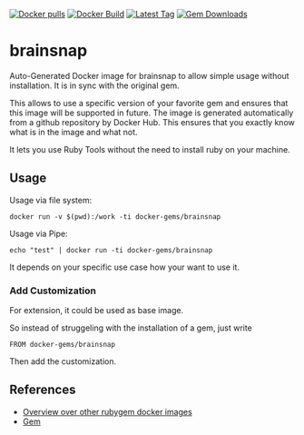[![Docker pulls](https://img.shields.io/docker/pulls/rubygem/brainsnap.svg)](https://hub.docker.com/r/rubygem/brainsnap/)
[![Docker Build](https://img.shields.io/docker/automated/rubygem/brainsnap.svg)](https://hub.docker.com/r/rubygem/brainsnap/)
[![Latest Tag](https://img.shields.io/github/tag/docker-rubygem/brainsnap.svg)](https://hub.docker.com/r/rubygem/brainsnap/)
[![Gem Downloads](https://img.shields.io/gem/dt/brainsnap.svg)](https://rubygems.org/gems/brainsnap/)
# brainsnap

Auto-Generated Docker image for brainsnap to allow simple usage without installation.
It is in sync with the original gem.

This allows to use a specific version of your favorite gem and ensures that this image will be supported in future.
The image is generated automatically from a github repository by Docker Hub.
This ensures that you exactly know what is in the image and what not.

It lets you use Ruby Tools without the need to install ruby on your machine.

## Usage

Usage via file system:

`docker run -v $(pwd):/work -ti docker-gems/brainsnap`

Usage via Pipe:

`echo "test" | docker run -ti docker-gems/brainsnap`

It depends on your specific use case how your want to use it.

### Add Customization

For extension, it could be used as base image.

So instead of struggeling with the installation of a gem, just write

`FROM docker-gems/brainsnap`

Then add the customization.

## References

 - [Overview over other rubygem docker images](https://github.com/thinkbot/docker-rubygem)
 - [Gem](https://rubygems.org/gems/brainsnap/)
